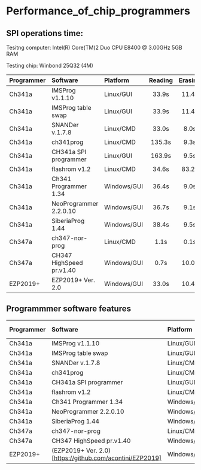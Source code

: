 # Performance_of_chip_programmers

## SPI operations time:

Tesitng computer: Intel(R) Core(TM)2 Duo CPU     E8400  @ 3.00GHz 5GB RAM

Testing chip: Winbond 25Q32 (4M)

| Programmer |       Software          |  Platform  | Reading | Erasing |  Writing | Veryfying |
| :---       |       :---              |     :---   |   :---: |   :---: |   :---:  |   :---:   |
| Ch341a     | IMSProg v1.1.10         | Linux/GUI  |  33.9s  |  11.4s  |  328.5s  |   33.9s   |
| Ch341a     | IMSProg table swap      | Linux/GUI  |  33.9s  |  11.4s  | 327.8s   |   33.9s   |
| Ch341a     | SNANDer v.1.7.8         | Linux/CMD  |  33.0s  |   8.0s  | 327.0s   |   33.0s   |
| Ch341a     | ch341prog               | Linux/CMD  | 135.3s  |   9.3s  | 359.5s   |  135.3s   |
| Ch341a     | CH341a SPI programmer   | Linux/GUI  | 163.9s  |   9.5s  | 359.7s   |  163.8s   |
| Ch341a     | flashrom v1.2           | Linux/CMD  |  34.6s  |  83.2s  | 132.7s   |   34.5s   |
| Ch341a     | Ch341 Programmer 1.34   | Windows/GUI|  36.4s  |   9.0s  | 231.4s   |   36.4s   |
| Ch341a     | NeoProgrammer 2.2.0.10  | Windows/GUI|  36.7s  |   9.1s  | 220.8s   |   36.7s   | 
| Ch341a     | SiberiaProg 1.44        | Windows/GUI|  38.4s  |   9.5s  | 175.3s   |   38.4s   | 
| Ch347a     | ch347-nor-prog          | Linux/CMD  |   1.1s  |   0.1s  |  28.9s   |    1.1s   |
| Ch347a     | СH347 HighSpeed pr.v1.40| Windows/GUI|   0.7s  |  10.0s  |   8.1s   |    0.7s   |
| EZP2019+   | EZP2019+ Ver. 2.0       | Windows/GUI|  33.0s  |  10.4s  |  38.7s   |   33.0s   |

## Programmmer software features

| Programmer | Software                |  Platform  | SPI | I2C | MW | Edit SR | SFDP view |
| :---       |       :---              |     :---   |:---:|:---:|:---:| :---:  |   :---:   |
| Ch341a     | IMSProg v1.1.10         | Linux/GUI  | +   | +   | +   |  +     |     +     |
| Ch341a     | IMSProg table swap      | Linux/GUI  | +   | +   | +   |  +     |     +     |
| Ch341a     | SNANDer v.1.7.8         | Linux/CMD  | +   |+/-  |+/-  |  -     |     -     |
| Ch341a     | ch341prog               | Linux/CMD  | +   | -   | -   |  -     |     -     |
| Ch341a     | CH341a SPI programmer   | Linux/GUI  | +   | -   | -   |  -     |     -     |
| Ch341a     | flashrom v1.2           | Linux/CMD  | +   | -   | -   |  -     |     -     |
| Ch341a     | Ch341 Programmer 1.34   | Windows/GUI| +   | +   | -   |  -     |     -     |
| Ch341a     | NeoProgrammer 2.2.0.10  | Windows/GUI| +   | +   | +   |  -     |     -     |
| Ch341a     | SiberiaProg 1.44        | Windows/GUI| +   | +   | +   |  +     |     -     |
| Ch347a     | ch347-nor-prog          | Linux/CMD  | +   | -   | -   |  -     |     -     |
| Ch347a     | СH347 HighSpeed pr.v1.40| Windows/GUI| +   | +   | +   |  -     |     -     |
| EZP2019+   | (EZP2019+ Ver. 2.0)[https://github.com/acontini/EZP2019]       | Windows/GUI| +   | +   | +   |  -     |     -     |


